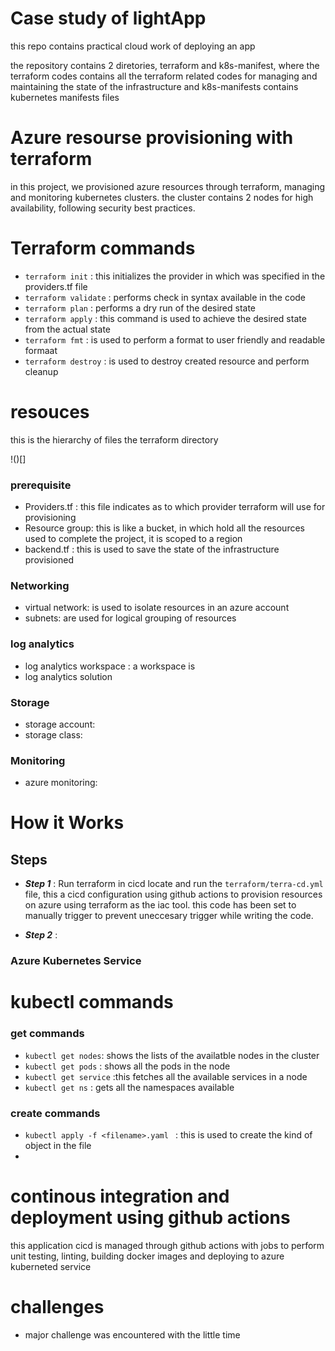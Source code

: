 # Case study of lightApp

this repo contains practical cloud work of deploying an app 

the repository contains 2 diretories, terraform and k8s-manifest, where the terraform codes contains all the terraform 
related codes for managing and maintaining the state of the infrastructure and k8s-manifests contains kubernetes
manifests files

# Azure resourse provisioning with terraform
in this project, we provisioned azure resources through terraform, managing and monitoring kubernetes clusters.
the cluster contains 2 nodes for high availability, following security best practices.


# Terraform commands
- `terraform init` : this initializes the provider in which was specified in the providers.tf file
- `terraform validate` : performs check in syntax available in the code
- `terraform plan` : performs a dry run of the desired state
- `terraform apply` : this command is used to achieve the desired state from the actual state
- `terraform fmt` : is used to perform a format to user friendly and readable formaat
- `terraform destroy` : is used to destroy created resource and perform cleanup

# resouces
this is the hierarchy of files the terraform directory


!()[]

### prerequisite
- Providers.tf : this file indicates as to which provider terraform will use for provisioning
- Resource group: this is like a bucket, in which hold all the resources used to complete the project, it is scoped to a region
- backend.tf : this is used to save the state of the infrastructure provisioned

### Networking

- virtual network: is used to isolate resources in an azure account
- subnets: are used for logical grouping of resources

### log analytics
- log analytics workspace : a workspace is
- log analytics solution

### Storage 
- storage account:
- storage class:

### Monitoring
- azure monitoring:

# How it Works
## Steps
- ***Step 1*** : Run terraform in cicd
  locate and run the `terraform/terra-cd.yml` file, this a cicd configuration using
  github actions to provision resources on azure using terraform as the iac tool.
  this code has been set to manually trigger to prevent uneccesary trigger while writing the code.

- ***Step 2*** : 

### Azure Kubernetes Service






# kubectl commands
### get commands
- `kubectl get nodes`: shows the lists of the availatble nodes in the cluster
- `kubectl get pods` : shows all the pods in the node
- `kubectl get service` :this fetches all the available services in a node
- `kubectl get ns` : gets all the namespaces available

### create commands
- `kubectl apply -f <filename>.yaml ` : this is used to create the kind of object in the file
- 





# continous integration and deployment using github actions
this application cicd is managed through github actions with jobs to perform unit testing,
linting, building docker images and deploying to azure kuberneted service


# challenges
- major challenge was encountered with the little time
